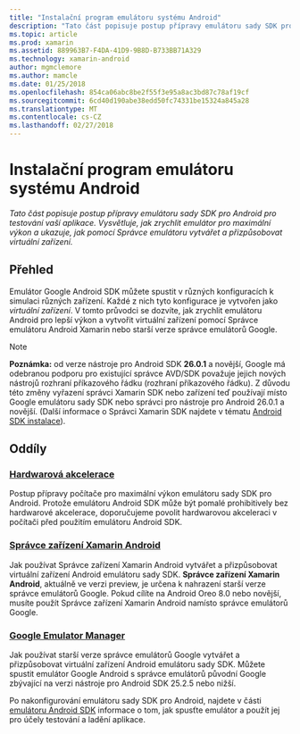 ```yaml
---
title: "Instalační program emulátoru systému Android"
description: "Tato část popisuje postup přípravy emulátoru sady SDK pro Android pro testování vaší aplikace. Vysvětluje, jak zrychlit emulátor pro maximální výkon a ukazuje, jak pomocí Správce emulátoru vytvářet a přizpůsobovat virtuální zařízení."
ms.topic: article
ms.prod: xamarin
ms.assetid: 889963B7-F4DA-41D9-9B8D-B733BB71A329
ms.technology: xamarin-android
author: mgmclemore
ms.author: mamcle
ms.date: 01/25/2018
ms.openlocfilehash: 854ca06abc8be2f55f3e95a8ac3bd87c78af19cf
ms.sourcegitcommit: 6cd40d190abe38edd50fc74331be15324a845a28
ms.translationtype: MT
ms.contentlocale: cs-CZ
ms.lasthandoff: 02/27/2018
---
```

# <a name="android-emulator-setup"></a>Instalační program emulátoru systému Android

_Tato část popisuje postup přípravy emulátoru sady SDK pro Android pro testování vaší aplikace. Vysvětluje, jak zrychlit emulátor pro maximální výkon a ukazuje, jak pomocí Správce emulátoru vytvářet a přizpůsobovat virtuální zařízení._


## <a name="overview"></a>Přehled

Emulátor Google Android SDK můžete spustit v různých konfiguracích k simulaci různých zařízení. Každé z nich tyto konfigurace je vytvořen jako _virtuální zařízení_. V tomto průvodci se dozvíte, jak zrychlit emulátoru Android pro lepší výkon a vytvořit virtuální zařízení pomocí Správce emulátoru Android Xamarin nebo starší verze správce emulátorů Google.


> [!NOTE]
> **Poznámka:** od verze nástroje pro Android SDK **26.0.1** a novější, Google má odebranou podporu pro existující správce AVD/SDK považuje jejich nových nástrojů rozhraní příkazového řádku (rozhraní příkazového řádku). Z důvodu této změny vyřazení správci Xamarin SDK nebo zařízení teď používají místo Google emulátoru sady SDK nebo správci pro nástroje pro Android 26.0.1 a novější. (Další informace o Správci Xamarin SDK najdete v tématu [Android SDK instalace](~/android/get-started/installation/android-sdk.md)).


## <a name="sections"></a>Oddíly

### <a name="hardware-accelerationandroidget-startedinstallationandroid-emulatorhardware-accelerationmd"></a>[Hardwarová akcelerace](~/android/get-started/installation/android-emulator/hardware-acceleration.md)

Postup přípravy počítače pro maximální výkon emulátoru sady SDK pro Android. Protože emulátoru Android SDK může být pomalé prohibitively bez hardwarové akcelerace, doporučujeme povolit hardwarovou akceleraci v počítači před použitím emulátoru Android SDK.

### <a name="xamarin-android-device-managerandroidget-startedinstallationandroid-emulatorxamarin-device-managermd"></a>[Správce zařízení Xamarin Android](~/android/get-started/installation/android-emulator/xamarin-device-manager.md)

Jak používat Správce zařízení Xamarin Android vytvářet a přizpůsobovat virtuální zařízení Android emulátoru sady SDK. **Správce zařízení Xamarin Android**, aktuálně ve verzi preview, je určena k nahrazení starší verze správce emulátorů Google. Pokud cílíte na Android Oreo 8.0 nebo novější, musíte použít Správce zařízení Xamarin Android namísto správce emulátorů Google.

### <a name="google-emulator-managerandroidget-startedinstallationandroid-emulatorgoogle-emulator-managermd"></a>[Google Emulator Manager](~/android/get-started/installation/android-emulator/google-emulator-manager.md)

Jak používat starší verze správce emulátorů Google vytvářet a přizpůsobovat virtuální zařízení Android emulátoru sady SDK. Můžete spustit emulátor Google Android s správce emulátorů původní Google zbývající na verzi nástroje pro Android SDK 25.2.5 nebo nižší.

Po nakonfigurování emulátoru sady SDK pro Android, najdete v části [emulátoru Android SDK](~/android/deploy-test/debugging/android-sdk-emulator/index.md) informace o tom, jak spusťte emulátor a použít jej pro účely testování a ladění aplikace.
